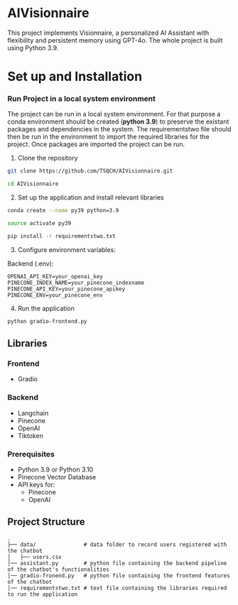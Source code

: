 # AIVisionnaire

This project implements Visionnaire, a personalized AI Assistant with flexibility and persistent memory using GPT-4o. The whole project is built using Python 3.9.

# Set up and Installation

### Run Project in a local system environment 

The project can be run in a local system environment. For that purpose a conda environment should be created (**python 3.9**) to preserve the existant packages and dependencies in the system. The requirementstwo file should then be run in the environment to import the required libraries for the project. Once packages are imported the project can be run.

1. Clone the repository
```bash
git clone https://github.com/TSQCH/AIVisionnaire.git

cd AIVisionnaire
```

2. Set up the application and install relevant libraries
```bash
conda create --name py39 python=3.9

source activate py39

pip install -r requirementstwo.txt
```

3. Configure environment variables:

Backend (.env):
```env
OPENAI_API_KEY=your_openai_key
PINECONE_INDEX_NAME=your_pinecone_indexname
PINECONE_API_KEY=your_pinecone_apikey
PINECONE_ENV=your_pinecone_env
```

4. Run the application
```bash
python gradio-frontend.py
```

## Libraries

### Frontend
- Gradio

### Backend
- Langchain
- Pinecone
- OpenAI
- Tiktoken

### Prerequisites
- Python 3.9 or Python 3.10
- Pinecone Vector Database
- API keys for:
  - Pinecone
  - OpenAI
  
## Project Structure

```
.
├── data/               # data folder to record users registered with the chatbot
│   ├── users.csv
│── assistant.py        # python file containing the backend pipeline of the chatbot's functionalities
│── gradio-fronend.py   # python file containing the frontend features of the chatbot
│── requirementstwo.txt # text file containing the libraries required to run the application
```
